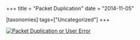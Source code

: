 +++
title = "Packet Duplication"
date = "2014-11-05"

[taxonomies]
tags=["Uncategorized"]
+++

[![Packet Duplication or User Error](./img/wp-content-uploads-2014-11-Screenshot_2014-11-05-10-35-33-576x1024.png)](http://www.josephcatrambone.com/wp-content/uploads/2014/11/Screenshot_2014-11-05-10-35-33.png)
